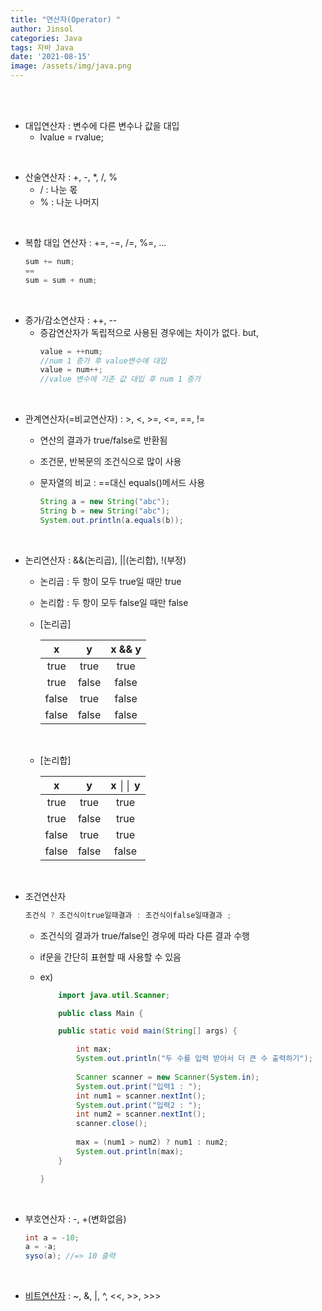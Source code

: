 ```yaml
---
title: "연산자(Operator) "
author: Jinsol
categories: Java
tags: 자바 Java
date: '2021-08-15'
image: /assets/img/java.png
---
```

<br><br>

- 대입연산자 : 변수에 다른 변수나 값을 대입
    - lvalue = rvalue;

<br>

- 산술연산자 : +, -, *, /, %
    - / : 나눈 몫
    - % : 나눈 나머지

<br>

- 복합 대입 연산자 : +=, -=, /=, %=, ...

    ```java
    sum += num;
    ==
    sum = sum + num;
    ```

<br>

- 증가/감소연산자 : ++, --
    - 증감연산자가 독립적으로 사용된 경우에는 차이가 없다. but,
        ```java
        value = ++num;
        //num 1 증가 후 value변수에 대입
        value = num++;
        //value 변수에 기존 값 대입 후 num 1 증가
        ```

<br>

- 관계연산자(=비교연산자) : >, <, >=, <=, ==, !=
    - 연산의 결과가 true/false로 반환됨
    - 조건문, 반복문의 조건식으로 많이 사용
    - 문자열의 비교 : ==대신 equals()메서드 사용
   
        ```java
        String a = new String("abc"); 
        String b = new String("abc");
        System.out.println(a.equals(b));
        ```

<br>

- 논리연산자 : &&(논리곱), ||(논리합), !(부정)
    - 논리곱 : 두 항이 모두 true일 때만 true
    - 논리합 : 두 항이 모두 false일 때만 false

    - [논리곱]
        
        | x | y | x && y |
        | :---: | :---: | :---: |
        | true | true | true |
        | true |false | false |
        | false | true | false |
        | false | false | false |
        

        <br>

     - [논리합]
                        
        | x | y | x ││ y |
        | :---: | :---: | :---: |
        | true | true | true |
        | true |false | true |
        | false | true | true |
        | false | false | false |
        

<br>

- 조건연산자

    ```java
    조건식 ? 조건식이true일때결과 : 조건식이false일때결과 ; 
    ```

    - 조건식의 결과가 true/false인 경우에 따라 다른 결과 수행
    - if문을 간단히 표현할 때 사용할 수 있음
    - ex)

        ```java
            import java.util.Scanner;

            public class Main {

            public static void main(String[] args) {

                int max;
                System.out.println("두 수를 입력 받아서 더 큰 수 출력하기");
                
                Scanner scanner = new Scanner(System.in);
                System.out.print("입력1 : ");
                int num1 = scanner.nextInt();
                System.out.print("입력2 : ");
                int num2 = scanner.nextInt();
                scanner.close();
                
                max = (num1 > num2) ? num1 : num2;
                System.out.println(max);
            }

        }
        ```

<br>

- 부호연산자 : -, +(변화없음)

    ```java
    int a = -10;
    a = -a;
    syso(a); //=> 10 출력
    ```

<br>

- <a href="http://tcpschool.com/java/java_operator_bitwise">비트연산자</a> : ~, &, |, ^, <<, >>, >>>
